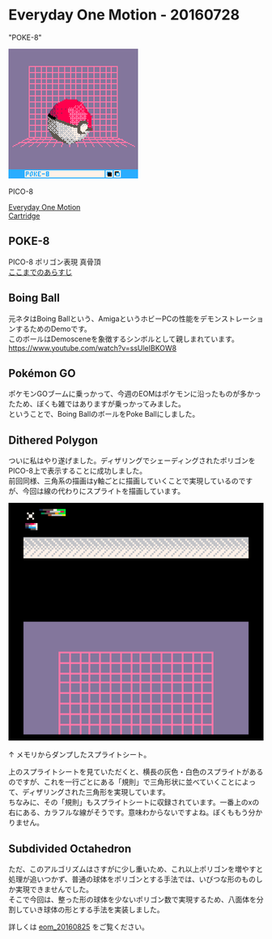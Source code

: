 # Everyday One Motion - 20160728  

"POKE-8"  

![](20160728.gif)  

PICO-8  

[Everyday One Motion](http://motions.work/motion/338)  
[Cartridge](http://www.lexaloffle.com/bbs/?tid=3942)  

## POKE-8

PICO-8 ポリゴン表現 真骨頂  
[ここまでのあらすじ](https://github.com/fms-cat-eom/20160721)  

## Boing Ball

元ネタはBoing Ballという、AmigaというホビーPCの性能をデモンストレーションするためのDemoです。  
このボールはDemosceneを象徴するシンボルとして親しまれています。  
https://www.youtube.com/watch?v=ssUleIBKOW8  

## Pokémon GO  

ポケモンGOブームに乗っかって、今週のEOMはポケモンに沿ったものが多かったため、ぼくも雑ではありますが乗っかってみました。  
ということで、Boing BallのボールをPoke Ballにしました。  

## Dithered Polygon

ついに私はやり遂げました。ディザリングでシェーディングされたポリゴンをPICO-8上で表示することに成功しました。  
前回同様、三角系の描画はy軸ごとに描画していくことで実現しているのですが、今回は線の代わりにスプライトを描画しています。  

![](sheet.png)

↑ メモリからダンプしたスプライトシート。

上のスプライトシートを見ていただくと、横長の灰色・白色のスプライトがあるのですが、これを一行ごとにある「規則」で三角形状に並べていくことによって、ディザリングされた三角形を実現しています。  
ちなみに、その「規則」もスプライトシートに収録されています。一番上のxの右にある、カラフルな線がそうです。意味わからないですよね。ぼくももう分かりません。  

## Subdivided Octahedron

ただ、このアルゴリズムはさすがに少し重いため、これ以上ポリゴンを増やすと処理が追いつかず、普通の球体をポリゴンとする手法では、いびつな形のものしか実現できませんでした。  
そこで今回は、整った形の球体を少ないポリゴン数で実現するため、八面体を分割していき球体の形とする手法を実装しました。  

詳しくは [eom_20160825](https://github.com/fms-cat-eom/20160825) をご覧ください。  
